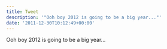 ```yaml
---
title: Tweet
description: '"Ooh boy 2012 is going to be a big year..."'
date: '2011-12-30T10:12:49+00:00'
---
```

Ooh boy 2012 is going to be a big year...
